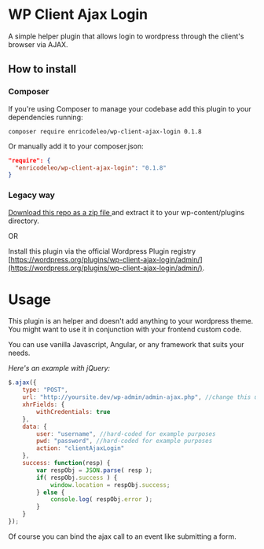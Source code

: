 # WP Client Ajax Login

A simple helper plugin that allows login to wordpress through the client's browser via AJAX.

## How to install

### Composer

If you're using Composer to manage your codebase add this plugin to your dependencies running:

`composer require enricodeleo/wp-client-ajax-login 0.1.8`

Or manually add it to your composer.json:

```JSON
"require": {
  "enricodeleo/wp-client-ajax-login": "0.1.8"
}
```

### Legacy way

[Download this repo as a zip file ](https://github.com/enricodeleo/wpClientAjaxLogin/archive/0.1.8.zip) and extract it
to your wp-content/plugins directory.

OR

Install this plugin via the official Wordpress Plugin registry [https://wordpress.org/plugins/wp-client-ajax-login/admin/](https://wordpress.org/plugins/wp-client-ajax-login/admin/).

# Usage

This plugin is an helper and doesn't add anything to your wordpress theme. You might want to use it in conjunction
with your frontend custom code.

You can use vanilla Javascript, Angular, or any framework that suits your needs. 

_Here's an example with jQuery:_

```JavaScript
$.ajax({
    type: "POST",
    url: "http://yoursite.dev/wp-admin/admin-ajax.php", //change this url acoording to your wp site
    xhrFields: {
        withCredentials: true
    },
    data: {
        user: "username", //hard-coded for example purposes
        pwd: "password", //hard-coded for example purposes
        action: "clientAjaxLogin"
    },
    success: function(resp) {
        var respObj = JSON.parse( resp );
        if( respObj.success ) {
            window.location = respObj.success;
        } else {
            console.log( respObj.error );
        }
    }
});
```

Of course you can bind the ajax call to an event like submitting a form.

